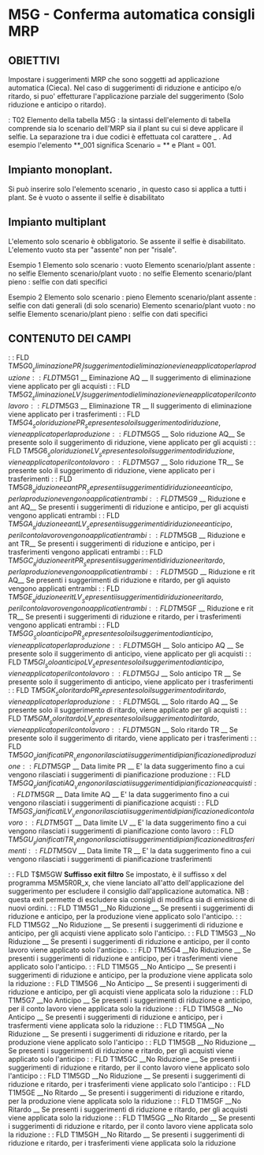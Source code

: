 # M5G - Conferma automatica consigli MRP
## OBIETTIVI
Impostare i suggerimenti MRP che sono soggetti ad applicazione automatica (Cieca).
Nel caso di suggerimenti di riduzione e anticipo e/o ritardo, si puo' effetturare l'applicazione
parziale del suggerimento (Solo riduzione e anticipo o ritardo).

 : T02 Elemento della tabella M5G : 
la sintassi dell'elemento di tabella comprende sia lo scenario dell'MRP sia il plant su cui si deve applicare il selfie. La separazione tra i due codici è effettuata col carattere _ .
Ad esempio l'elemento \*\*_001 significa Scenario = \*\* e Plant = 001.

## Impianto monoplant.
Si può inserire solo l'elemento scenario , in questo caso si applica a tutti i plant.
Se è vuoto o assente il selfie è disabilitato


## Impianto multiplant
L'elemento solo scenario è obbligatorio. Se assente il selfie è disabilitato.
L'elemento vuoto sta per "assente" non per "risale".

Esempio 1
Elemento solo scenario :  vuoto
Elemento scenario/plant assente :  no selfie
Elemento scenario/plant vuoto :  no selfie
Elemento scenario/plant pieno :  selfie con dati specifici

Esempio 2
Elemento solo scenario :  pieno
Elemento scenario/plant assente :  selfie con dati generali (di solo scenario)
Elemento scenario/plant vuoto :  no selfie
Elemento scenario/plant pieno :  selfie con dati specifici


## CONTENUTO DEI CAMPI
 :  : FLD T$M5G0 __  Eliminazione PR __
Il suggerimento di eliminazione viene applicato per la produzione
 :  : FLD T$M5G1 __ Eiminazione AQ   __
Il suggerimento di eliminazione viene applicato per gli acquisti
 :  : FLD T$M5G2 __ Eliminazione LV  __
Il suggerimento di eliminazione viene applicato per il conto lavoro
 :  : FLD T$M5G3 __ Eliminazione TR  __
Il suggerimento di eliminazione viene applicato per i trasferimenti
 :  : FLD T$M5G4 __ Solo riduzione PR__
Se presente solo il suggerimento di riduzione, viene applicato per la produzione
 :  : FLD T$M5G5 __ Solo riduzione AQ__
Se presente solo il suggerimento di riduzione, viene applicato per gli acquisti
 :  : FLD T$M5G6 __ Solo riduzione LV__
Se presente solo il suggerimento di riduzione, viene applicato per il conto lavoro
 :  : FLD T$M5G7 __ Solo riduzione TR__
Se presente solo il suggerimento di riduzione, viene applicato per i trasferimenti
 :  : FLD T$M5G8 __ Riduzione e ant PR__
Se presenti i suggerimenti di riduzione e anticipo, per la produzione vengono applicati entrambi
 :  : FLD T$M5G9 __ Riduzione e ant AQ__
Se presenti i suggerimenti di riduzione e anticipo, per gli acquisti vengono applicati entrambi
 :  : FLD T$M5GA __ Riduzione e ant LV__
Se presenti i suggerimenti di riduzione e anticipo, per il conto lavoro vengono applicati entrambi
 :  : FLD T$M5GB __ Riduzione e ant TR__
Se presenti i suggerimenti di riduzione e anticipo, per i trasferimenti vengono applicati entrambi
 :  : FLD T$M5GC __ Riduzione e rit PR__
Se presenti i suggerimenti di riduzione e ritardo, per la produzione vengono applicati entrambi
 :  : FLD T$M5GD __ Riduzione e rit AQ__
Se presenti i suggerimenti di riduzione e ritardo, per gli aquisto vengono applicati entrambi
 :  : FLD T$M5GE __ Riduzione e rit LV__
Se presenti i suggerimenti di riduzione e ritardo, per il conto lavoro vengono applicati entrambi
 :  : FLD T$M5GF __ Riduzione e rit TR__
Se presenti i suggerimenti di riduzione e ritardo, per i trasferimenti vengono applicati entrambi
 :  : FLD T$M5GG __ Solo anticipo PR  __
Se presente solo il suggerimento di anticipo, viene applicato per la produzione
 :  : FLD T$M5GH __ Solo anticipo AQ  __
Se presente solo il suggerimento di anticipo, viene applicato per gli acquisti
 :  : FLD T$M5GI __ Solo anticipo LV  __
Se presente solo il suggerimento di anticipo, viene applicato per il conto lavoro
 :  : FLD T$M5GJ __ Solo anticipo TR  __
Se presente solo il suggerimento di anticipo, viene applicato per i trasferimenti
 :  : FLD T$M5GK __ Solo ritardo  PR  __
Se presente solo il suggerimento di ritardo, viene applicato per la produzione
 :  : FLD T$M5GL __ Solo ritardo  AQ  __
Se presente solo il suggerimento di ritardo, viene applicato per gli acquisti
 :  : FLD T$M5GM __ Solo ritardo  LV  __
Se presente solo il suggerimento di ritardo, viene applicato per il conto lavoro
 :  : FLD T$M5GN __ Solo ritardo  TR  __
Se presente solo il suggerimento di ritardo, viene applicato per i trasferimenti
 :  : FLD T$M5GO __ Pianificati PR    __
Vengono rilasciati i suggerimenti di pianificazione di produzione
 :  : FLD T$M5GP __ Data limite PR    __
E' la data suggerimento fino a cui vengono rilasciati i suggerimenti di pianificazione produzione
 :  : FLD T$M5GQ __ Pianificati AQ    __
Vengono rilasciati i suggerimenti di pianificazione acquisti
 :  : FLD T$M5GR __ Data limite AQ    __
E' la data suggerimento fino a cui vengono rilasciati i suggerimenti di pianificazione acquisti
 :  : FLD T$M5GS __ Pianificati LV    __
Vengono rilasciati i suggerimenti di pianificazione di conto lavoro
 :  : FLD T$M5GT __ Data limite LV    __
E' la data suggerimento fino a cui vengono rilasciati i suggerimenti di pianificazione conto lavoro
 :  : FLD T$M5GU __ Pianificati TR    __
Vengono rilasciati i suggerimenti di pianificazione di trasferimenti
 :  : FLD T$M5GV __ Data limite TR    __
E' la data suggerimento fino a cui vengono rilasciati i suggerimenti di pianificazione trasferimenti


 :  : FLD T$M5GW __Suffisso exit filtro__
Se impostato, è il suffisso x del programma M5M5R0R_x, che viene lanciato all'atto dell'applicazione
del suggerimento per escludere il consiglio dall'applicazione automatica.
NB :  questa exit permette di escludere sia consigli di modifica sia di emissione di nuovi ordini.
 :  : FLD T1M5G1 __No Riduzione        __
Se presenti i suggerimenti di riduzione e anticipo, per la produzione viene applicato solo
l'anticipo.
 :  : FLD T1M5G2 __No Riduzione        __
Se presenti i suggerimenti di riduzione e anticipo, per gli acquisti viene applicato solo
l'anticipo.
 :  : FLD T1M5G3 __No Riduzione        __
Se presenti i suggerimenti di riduzione e anticipo, per il conto lavoro viene applicato solo
l'anticipo.
 :  : FLD T1M5G4 __No Riduzione        __
Se presenti i suggerimenti di riduzione e anticipo, per i trasferimenti viene applicato solo
l'anticipo.
 :  : FLD T1M5G5 __No Anticipo         __
Se presenti i suggerimenti di riduzione e anticipo, per la produzione viene applicata solo
la riduzione
 :  : FLD T1M5G6 __No Anticipo         __
Se presenti i suggerimenti di riduzione e anticipo, per gli acquisti viene applicata solo
la riduzione
 :  : FLD T1M5G7 __No Anticipo         __
Se presenti i suggerimenti di riduzione e anticipo, per il conto lavoro viene applicata solo
la riduzione
 :  : FLD T1M5G8 __No Anticipo         __
Se presenti i suggerimenti di riduzione e anticipo, per i trasfermenti viene applicata solo
la riduzione
 :  : FLD T1M5GA __No Riduzione        __
Se presenti i suggerimenti di riduzione e ritardo, per la produzione viene applicato solo
l'anticipo
 :  : FLD T1M5GB __No Riduzione        __
Se presenti i suggerimenti di riduzione e ritardo, per gli acquisti viene applicato solo
l'anticipo
 :  : FLD T1M5GC __No Riduzione        __
Se presenti i suggerimenti di riduzione e ritardo, per il conto lavoro viene applicato solo
l'anticipo
 :  : FLD T1M5GD __No Riduzione        __
Se presenti i suggerimenti di riduzione e ritardo, per i trasferimenti viene applicato solo
l'anticipo
 :  : FLD T1M5GE __No Ritardo          __
Se presenti i suggerimenti di riduzione e ritardo, per la produzione viene applicata solo
la riduzione
 :  : FLD T1M5GF __No Ritardo          __
Se presenti i suggerimenti di riduzione e ritardo, per gli acquisti viene applicata solo
la riduzione
 :  : FLD T1M5GG __No Ritardo          __
Se presenti i suggerimenti di riduzione e ritardo, per il conto lavoro viene applicata solo
la riduzione
 :  : FLD T1M5GH __No Ritardo          __
Se presenti i suggerimenti di riduzione e ritardo, per i trasferimenti viene applicata solo
la riduzione

